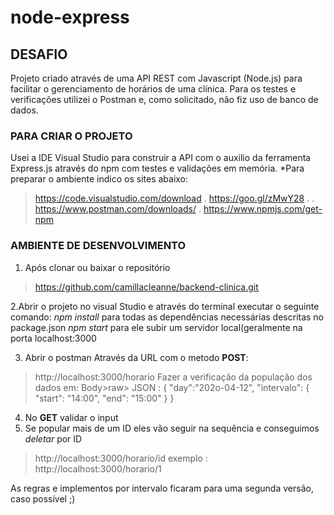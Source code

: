 
# node-express
## DESAFIO
 
Projeto criado através de uma API REST com Javascript (Node.js) para facilitar o gerenciamento de horários de uma clínica. Para os testes e verificações utilizei o Postman e, como solicitado, não fiz uso de banco de dados.

### PARA CRIAR O PROJETO
Usei a IDE Visual Studio para construir a API com o auxilio da ferramenta Express.js através do npm com testes e validações em memória.
*Para preparar o ambiente indico os sites abaixo:
> https://code.visualstudio.com/download 
> .
> https://goo.gl/zMwY28 .
> .
> https://www.postman.com/downloads/ 
> .
> https://www.npmjs.com/get-npm

### AMBIENTE DE DESENVOLVIMENTO
1. Após clonar ou baixar o repositório 
> https://github.com/camillacleanne/backend-clinica.git

2.Abrir o projeto no visual Studio e através do terminal executar o seguinte comando:
*npm install* para todas as dependências necessárias descritas no package.json
*npm start* para ele subir um servidor local(geralmente na porta localhost:3000

3. Abrir o postman
Através da URL com o metodo **POST**:
> http://localhost:3000/horario 
Fazer a verificação da população dos dados em:
Body>raw> JSON :
{
    "day":"202o-04-12",
    "intervalo": {
        "start": "14:00",
        "end": "15:00"
    }
}
4. No **GET** validar o input
5. Se popular mais de um ID eles vão seguir na sequência e conseguimos *deletar* por ID
> http://localhost:3000/horario/id
> exemplo : http://localhost:3000/horario/1

As regras e implementos por intervalo ficaram para uma segunda versão, caso possível ;)

